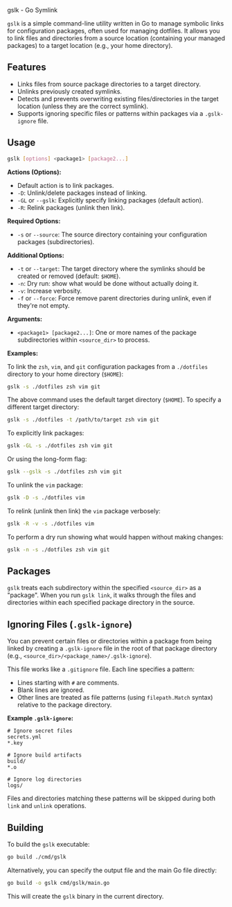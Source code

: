gslk - Go Symlink

`gslk` is a simple command-line utility written in Go to manage symbolic links for configuration packages, often used for managing dotfiles. It allows you to link files and directories from a source location (containing your managed packages) to a target location (e.g., your home directory).

## Features

*   Links files from source package directories to a target directory.
*   Unlinks previously created symlinks.
*   Detects and prevents overwriting existing files/directories in the target location (unless they are the correct symlink).
*   Supports ignoring specific files or patterns within packages via a `.gslk-ignore` file.

## Usage

```bash
gslk [options] <package1> [package2...]
```

**Actions (Options):**

*   Default action is to link packages.
*   `-D`: Unlink/delete packages instead of linking.
*   `-GL` or `--gslk`: Explicitly specify linking packages (default action).
*   `-R`: Relink packages (unlink then link).

**Required Options:**

*   `-s` or `--source`: The source directory containing your configuration packages (subdirectories).

**Additional Options:**

*   `-t` or `--target`: The target directory where the symlinks should be created or removed (default: `$HOME`).
*   `-n`: Dry run: show what would be done without actually doing it.
*   `-v`: Increase verbosity.
*   `-f` or `--force`: Force remove parent directories during unlink, even if they're not empty.

**Arguments:**

*   `<package1> [package2...]`: One or more names of the package subdirectories within `<source_dir>` to process.

**Examples:**

To link the `zsh`, `vim`, and `git` configuration packages from a `./dotfiles` directory to your home directory (`$HOME`):

```bash
gslk -s ./dotfiles zsh vim git
```

The above command uses the default target directory (`$HOME`). To specify a different target directory:

```bash
gslk -s ./dotfiles -t /path/to/target zsh vim git
```

To explicitly link packages:
```bash
gslk -GL -s ./dotfiles zsh vim git
```

Or using the long-form flag:
```bash
gslk --gslk -s ./dotfiles zsh vim git
```

To unlink the `vim` package:

```bash
gslk -D -s ./dotfiles vim
```

To relink (unlink then link) the `vim` package verbosely:

```bash
gslk -R -v -s ./dotfiles vim
```

To perform a dry run showing what would happen without making changes:

```bash
gslk -n -s ./dotfiles zsh vim git
```

## Packages

`gslk` treats each subdirectory within the specified `<source_dir>` as a "package". When you run `gslk link`, it walks through the files and directories within each specified package directory in the source.

## Ignoring Files (`.gslk-ignore`)

You can prevent certain files or directories within a package from being linked by creating a `.gslk-ignore` file in the root of that package directory (e.g., `<source_dir>/<package_name>/.gslk-ignore`).

This file works like a `.gitignore` file. Each line specifies a pattern:

*   Lines starting with `#` are comments.
*   Blank lines are ignored.
*   Other lines are treated as file patterns (using `filepath.Match` syntax) relative to the package directory.

**Example `.gslk-ignore`:**

```
# Ignore secret files
secrets.yml
*.key

# Ignore build artifacts
build/
*.o

# Ignore log directories
logs/
```

Files and directories matching these patterns will be skipped during both `link` and `unlink` operations.

## Building

To build the `gslk` executable:

```bash
go build ./cmd/gslk
```

Alternatively, you can specify the output file and the main Go file directly:

```bash
go build -o gslk cmd/gslk/main.go
```

This will create the `gslk` binary in the current directory.